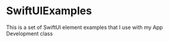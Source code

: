 # SwiftUIExamples
This is a set of SwiftUI element examples that I use with my App Development class
